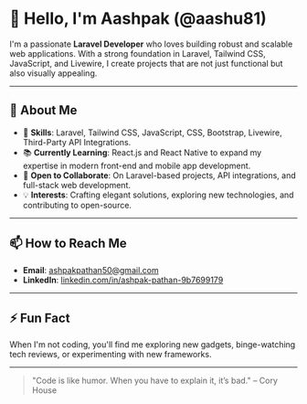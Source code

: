 # 👋 Hello, I'm Aashpak (@aashu81)

I'm a passionate **Laravel Developer** who loves building robust and scalable web applications. With a strong foundation in Laravel, Tailwind CSS, JavaScript, and Livewire, I create projects that are not just functional but also visually appealing.

---

## 🚀 About Me
- 🌟 **Skills**: Laravel, Tailwind CSS, JavaScript, CSS, Bootstrap, Livewire, Third-Party API Integrations.
- 📚 **Currently Learning**: React.js and React Native to expand my expertise in modern front-end and mobile app development.
- 🤝 **Open to Collaborate**: On Laravel-based projects, API integrations, and full-stack web development.
- 💡 **Interests**: Crafting elegant solutions, exploring new technologies, and contributing to open-source.

---

## 📫 How to Reach Me
- **Email**: [ashpakpathan50@gmail.com](mailto:ashpakpathan50@gmail.com)
- **LinkedIn**: [linkedin.com/in/ashpak-pathan-9b7699179](linkedin.com/in/ashpak-pathan-9b7699179)

---

## ⚡ Fun Fact
When I'm not coding, you'll find me exploring new gadgets, binge-watching tech reviews, or experimenting with new frameworks.

---

> "Code is like humor. When you have to explain it, it’s bad." – Cory House
